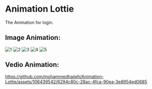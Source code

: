 # Animation Lottie
The Animation for login.

Image  Animation:
-----------------

![1](https://github.com/mohammedhajieh/Animation-Lottie/assets/106439542/28e7d34c-a430-4954-9532-06f7828ec8cb)
![2](https://github.com/mohammedhajieh/Animation-Lottie/assets/106439542/e83673bb-96cf-49b0-bc04-fd2cbb4d549e)
![3](https://github.com/mohammedhajieh/Animation-Lottie/assets/106439542/c16603be-ef76-4569-82b6-15df3f3d5e98)
![4](https://github.com/mohammedhajieh/Animation-Lottie/assets/106439542/40acf70b-b019-4e34-93ae-f27f63889861)
![5](https://github.com/mohammedhajieh/Animation-Lottie/assets/106439542/e081a7f4-f8a9-42ed-822a-320f8a26250d)

Vedio Animation:
-----------------

https://github.com/mohammedhajieh/Animation-Lottie/assets/106439542/6294c80c-28ac-4fca-90ea-3e8954ed0685

